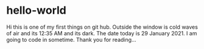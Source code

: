 # hello-world
Hi this is one of my first things on git hub.
Outside the window is cold waves of air and its 12:35 AM and its dark.
The date today is 29 January 2021.
I am going to code in sometime.
Thank you for reading...
